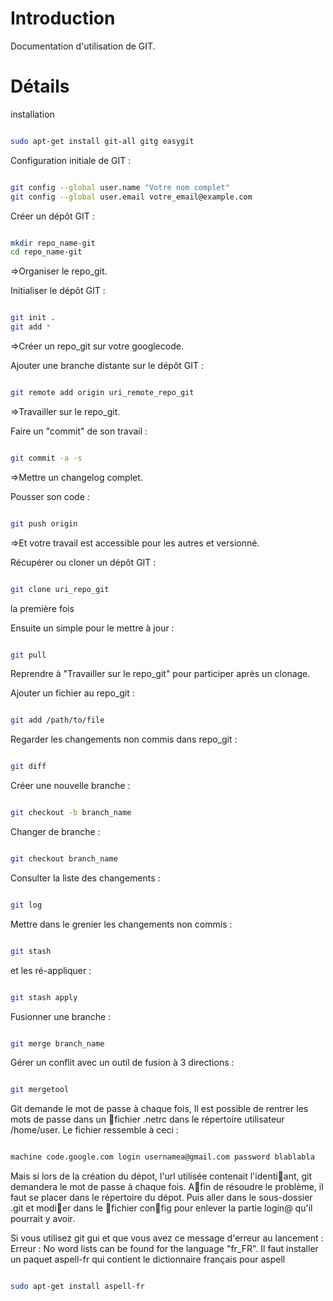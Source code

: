 # Introduction #

Documentation d'utilisation de GIT.

# Détails #
installation
```bash

sudo apt-get install git-all gitg easygit
```
Configuration initiale de GIT :

```bash

git config --global user.name "Votre nom complet"
git config --global user.email votre_email@example.com
```

Créer un dépôt GIT :

```bash

mkdir repo_name-git
cd repo_name-git
```

=>Organiser le repo\_git.

Initialiser le dépôt GIT :

```bash

git init .
git add *
```

=>Créer un repo\_git sur votre googlecode.

Ajouter une branche distante sur le dépôt GIT :

```bash

git remote add origin uri_remote_repo_git
```

=>Travailler sur le repo\_git.

Faire un "commit" de son travail :

```bash

git commit -a -s
```

=>Mettre un changelog complet.

Pousser son code :

```bash

git push origin
```

=>Et votre travail est accessible pour les autres et versionné.

Récupérer ou cloner un dépôt GIT :

```bash

git clone uri_repo_git
```

la première fois

Ensuite un simple pour le mettre à jour :

```bash

git pull
```

Reprendre à "Travailler sur le repo\_git" pour participer après un clonage.

Ajouter un fichier au repo\_git :

```bash

git add /path/to/file
```

Regarder les changements non commis dans repo\_git :

```bash

git diff
```

Créer une nouvelle branche :

```bash

git checkout -b branch_name
```

Changer de branche :

```bash

git checkout branch_name
```

Consulter la liste des changements :

```bash

git log
```

Mettre dans le grenier les changements non commis :

```bash

git stash
```

et les ré-appliquer :

```bash

git stash apply
```

Fusionner une branche :

```bash

git merge branch_name
```

Gérer un conflit avec un outil de fusion à 3 directions :

```bash

git mergetool
```

Git demande le mot de passe à chaque fois, Il est possible de rentrer les mots de passe dans un fichier .netrc dans le répertoire utilisateur /home/user. Le fichier ressemble à ceci :

```bash

machine code.google.com login usernamea@gmail.com password blablabla
```

Mais si lors de la création du dépot, l'url utilisée contenait l'identiant, git demandera le mot de passe
à chaque fois. Afin de résoudre le problème, il faut se placer dans le répertoire du dépot. Puis aller dans
le sous-dossier .git et modier dans le fichier config pour enlever la partie login@ qu'il pourrait y avoir.

Si vous utilisez git gui et que vous avez ce message d'erreur au lancement :
Erreur : No word lists can be found for the language "fr\_FR".
Il faut installer un paquet aspell-fr qui contient le dictionnaire français pour aspell

```bash

sudo apt-get install aspell-fr
```
